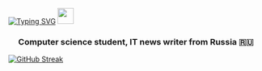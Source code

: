 [![Typing SVG](https://readme-typing-svg.herokuapp.com?color=%2336BCF7&lines=Hi+there+,+I'm+Pavel)](https://git.io/typing-svg)
<img src="https://github.com/blackcater/blackcater/raw/main/images/Hi.gif" height="32"/></h1>
<h3 align="center">Computer science student, IT news writer from Russia 🇷🇺</h3>

[![GitHub Streak](https://github-readme-streak-stats.herokuapp.com/?user=Pavel-Retunskih)](https://git.io/streak-stats)